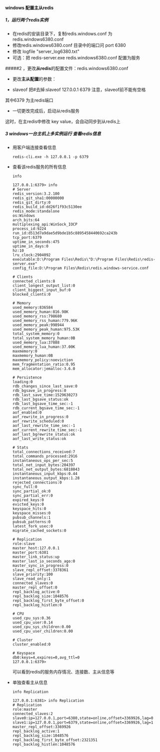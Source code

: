 #### windows 配置主从redis

##### 1，运行两个redis实例

* 在redis的安装目录下，复制redis.windows.conf 为 redis.windows6380.conf
* 修改redis.windows6380.conf 目录中的端口问 port 6380
* 修改 logfile "server_log6380.txt"
* 可选：把 redis-server.exe redis.windows6380.conf 配置为服务 



#####2 ，更改**从redis**的配置文件：redis.windows6380.conf 

* 更改**主从配置**的参数：

*  slaveof <masterip> <masterport>  把#去掉:slaveof 127.0.0.1 6379  注意，slaveof前不能有空格

  其中6379 为主redis端口

* 一切更改完成后，启动从redis服务


这时，在主redis中修改 key value，会自动同步到从redis上



##### 3 windows一台主机上多实例运行 查看redis信息

* 用客户端连接查看信息

  ~~~shel
  redis-cli.exe -h 127.0.0.1 -p 6379
  ~~~

* 查看该redis服务的所有信息

  ~~~shell
  info

  127.0.0.1:6379> info
  # Server
  redis_version:3.2.100
  redis_git_sha1:00000000
  redis_git_dirty:0
  redis_build_id:dd26f1f93c5130ee
  redis_mode:standalone
  os:Windows
  arch_bits:64
  multiplexing_api:WinSock_IOCP
  process_id:9224
  run_id:d513d7a9dae5d9bde1b5c8895458440692ca243b
  tcp_port:6379
  uptime_in_seconds:475
  uptime_in_days:0
  hz:10
  lru_clock:2904092
  executable:D:\Program Files\Redis\"D:\Program Files\Redis\redis-server.exe"
  config_file:D:\Program Files\Redis\redis.windows-service.conf

  # Clients
  connected_clients:8
  client_longest_output_list:0
  client_biggest_input_buf:0
  blocked_clients:0

  # Memory
  used_memory:836584
  used_memory_human:816.98K
  used_memory_rss:798680
  used_memory_rss_human:779.96K
  used_memory_peak:998944
  used_memory_peak_human:975.53K
  total_system_memory:0
  total_system_memory_human:0B
  used_memory_lua:37888
  used_memory_lua_human:37.00K
  maxmemory:0
  maxmemory_human:0B
  maxmemory_policy:noeviction
  mem_fragmentation_ratio:0.95
  mem_allocator:jemalloc-3.6.0

  # Persistence
  loading:0
  rdb_changes_since_last_save:0
  rdb_bgsave_in_progress:0
  rdb_last_save_time:1529630273
  rdb_last_bgsave_status:ok
  rdb_last_bgsave_time_sec:-1
  rdb_current_bgsave_time_sec:-1
  aof_enabled:0
  aof_rewrite_in_progress:0
  aof_rewrite_scheduled:0
  aof_last_rewrite_time_sec:-1
  aof_current_rewrite_time_sec:-1
  aof_last_bgrewrite_status:ok
  aof_last_write_status:ok

  # Stats
  total_connections_received:7
  total_commands_processed:2916
  instantaneous_ops_per_sec:5
  total_net_input_bytes:204397
  total_net_output_bytes:6818043
  instantaneous_input_kbps:0.44
  instantaneous_output_kbps:1.28
  rejected_connections:0
  sync_full:0
  sync_partial_ok:0
  sync_partial_err:0
  expired_keys:0
  evicted_keys:0
  keyspace_hits:0
  keyspace_misses:0
  pubsub_channels:1
  pubsub_patterns:0
  latest_fork_usec:0
  migrate_cached_sockets:0

  # Replication
  role:slave
  master_host:127.0.0.1
  master_port:6381
  master_link_status:up
  master_last_io_seconds_ago:0
  master_sync_in_progress:0
  slave_repl_offset:3378361
  slave_priority:100
  slave_read_only:1
  connected_slaves:0
  master_repl_offset:0
  repl_backlog_active:0
  repl_backlog_size:1048576
  repl_backlog_first_byte_offset:0
  repl_backlog_histlen:0

  # CPU
  used_cpu_sys:0.36
  used_cpu_user:0.14
  used_cpu_sys_children:0.00
  used_cpu_user_children:0.00

  # Cluster
  cluster_enabled:0

  # Keyspace
  db0:keys=4,expires=0,avg_ttl=0
  127.0.0.1:6379>
  ~~~

  可以看到redis的服务内存情况、连接数、主从信息等

* 单独查看主从信息

  ~~~shell
  info Replication

  127.0.0.1:6381> info Replication
  # Replication
  role:master
  connected_slaves:2
  slave0:ip=127.0.0.1,port=6380,state=online,offset=3369926,lag=0
  slave1:ip=127.0.0.1,port=6379,state=online,offset=3369926,lag=1
  master_repl_offset:3369926
  repl_backlog_active:1
  repl_backlog_size:1048576
  repl_backlog_first_byte_offset:2321351
  repl_backlog_histlen:1048576
  ~~~

  ​







